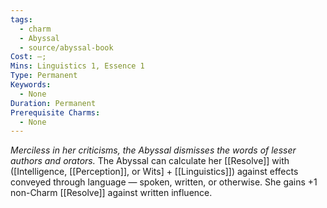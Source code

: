 ```yaml
---
tags:
  - charm
  - Abyssal
  - source/abyssal-book
Cost: —; 
Mins: Linguistics 1, Essence 1
Type: Permanent
Keywords:
  - None
Duration: Permanent
Prerequisite Charms:
  - None
---
```

*Merciless in her criticisms, the Abyssal dismisses the words of lesser authors and orators.*
The Abyssal can calculate her [[Resolve]] with ([Intelligence, [[Perception]], or Wits] + [[Linguistics]]) against effects conveyed through language — spoken, written, or otherwise. She gains +1 non-Charm [[Resolve]] against written influence.